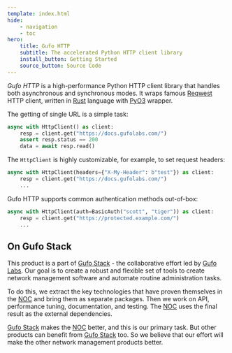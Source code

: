 ```yaml
---
template: index.html
hide:
    - navigation
    - toc
hero:
    title: Gufo HTTP
    subtitle: The accelerated Python HTTP client library
    install_button: Getting Started
    source_button: Source Code
---
```


*Gufo HTTP* is a high-performance Python HTTP client library that handles both asynchronous and synchronous modes.
It wraps famous [Reqwest][Reqwest] HTTP client, written in
[Rust][Rust] language with [PyO3][PyO3] wrapper.

The getting of single URL is a simple task:

``` python
async with HttpClient() as client:
    resp = client.get("https://docs.gufolabs.com/")
    assert resp.status == 200
    data = await resp.read()
```

The `HttpClient` is highly customizable, for example,
to set request headers:

``` python
async with HttpClient(headers={"X-My-Header": b"test"}) as client:
    resp = client.get("https://docs.gufolabs.com/")
    ...
```

Gufo HTTP supports common authentication methods out-of-box:

``` python
async with HttpClient(auth=BasicAuth("scott", "tiger")) as client:
    resp = client.get("https://protected.example.com/")
    ...
```

## On Gufo Stack

This product is a part of [Gufo Stack][Gufo Stack] - the collaborative effort 
led by [Gufo Labs][Gufo Labs]. Our goal is to create a robust and flexible 
set of tools to create network management software and automate 
routine administration tasks.

To do this, we extract the key technologies that have proven themselves 
in the [NOC][NOC] and bring them as separate packages. Then we work on API,
performance tuning, documentation, and testing. The [NOC][NOC] uses the final result
as the external dependencies.

[Gufo Stack][Gufo Stack] makes the [NOC][NOC] better, and this is our primary task. But other products
can benefit from [Gufo Stack][Gufo Stack] too. So we believe that our effort will make 
the other network management products better.

[Gufo Labs]: https://gufolabs.com/
[Gufo Stack]: https://gufolabs.com/products/gufo-stack/
[NOC]: https://getnoc.com/
[Rust]: https://rust-lang.org/
[PyO3]: https://pyo3.rs/
[Reqwest]: https://github.com/seanmonstar/reqwest